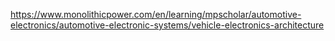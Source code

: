 https://www.monolithicpower.com/en/learning/mpscholar/automotive-electronics/automotive-electronic-systems/vehicle-electronics-architecture